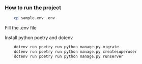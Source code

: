 ### How to run the project

```bash
    cp sample.env .env
```

Fill the .env file

Install python poetry and dotenv

```bash
    dotenv run poetry run python manage.py migrate
    dotenv run poetry run python manage.py createsuperuser
    dotenv run poetry run python manage.py runserver
```
